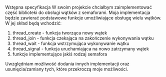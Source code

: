 Wstępna specyfikacja
W swoim projekcie chciałbym zaimplementować część biblioteki do obsługi wątków z semaforami. Moja implementacja będzie zawierać podstawowe funkcje umożliwiające
obsługę wielu wątków. W jej skład będą wchodzić:

1) thread_create - funkcja tworząca nowy wątek
2) thread_join - funkcja czekająca na zakończenie wykonywania wątku
3) thread_wait - funkcja wstrzymująca wykonywanie wątku
4) thread_signal - funkcja uruchamiająca na nowo zatrzymany wątek
5) funkcje implementujące jakiś rodzaj semafora

Uwzględniam możliwość dodania innych implementacji oraz usunięcia/zamiany tych, które przekroczą moje możliwości.
